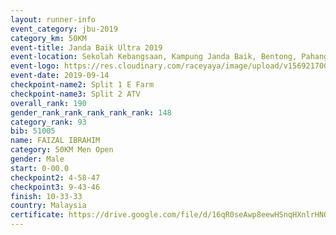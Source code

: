 ```yaml
---
layout: runner-info 
event_category: jbu-2019 
category_km: 50KM 
event-title: Janda Baik Ultra 2019 
event-location: Sekolah Kebangsaan, Kampung Janda Baik, Bentong, Pahang, Malaysia 
event-logo: https://res.cloudinary.com/raceyaya/image/upload/v1569217009/logo/janda-baik_vch1pc.jpg 
event-date: 2019-09-14 
checkpoint-name2: Split 1 E Farm 
checkpoint-name3: Split 2 ATV 
overall_rank: 190
gender_rank_rank_rank_rank_rank: 148
category_rank: 93
bib: 51005
name: FAIZAL IBRAHIM
category: 50KM Men Open
gender: Male
start: 0-00.0
checkpoint2: 4-58-47
checkpoint3: 9-43-46
finish: 10-33-33
country: Malaysia
certificate: https://drive.google.com/file/d/16qR0seAwp8eewHSnqHXnlrHN03-atTVm/view?usp=sharing
---
```

